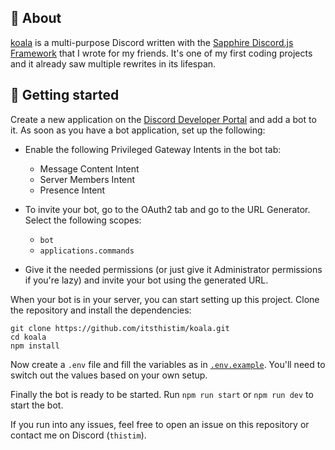 ## 🤖 About
[koala](https://discord.com/api/oauth2/authorize?client_id=796034058740170813&permissions=387136&scope=bot%20applications.commands) is a multi-purpose Discord written with the [Sapphire Discord.js Framework](https://www.sapphirejs.dev/) that I wrote for my friends. It's one of my first coding projects and it already saw multiple rewrites in its lifespan.

## 🚀 Getting started
Create a new application on the [Discord Developer Portal](https://discord.com/developers/applications) and add a bot to it. As soon as you have a bot application, set up the following:
- Enable the following Privileged Gateway Intents in the bot tab:
  - Message Content Intent
  - Server Members Intent
  - Presence Intent

- To invite your bot, go to the OAuth2 tab and go to the URL Generator. Select the following scopes:
  - `bot`
  - `applications.commands`
- Give it the needed permissions (or just give it Administrator permissions if you're lazy) and invite your bot using the generated URL.

When your bot is in your server, you can start setting up this project. Clone the repository and install the dependencies:
```
git clone https://github.com/itsthistim/koala.git
cd koala
npm install
```

Now create a `.env` file and fill the variables as in [`.env.example`](https://github.com/itsthistim/koala/blob/master/.env.example). You'll need to switch out the values based on your own setup.

Finally the bot is ready to be started. Run `npm run start` or `npm run dev` to start the bot.

If you run into any issues, feel free to open an issue on this repository or contact me on Discord (`thistim`).
